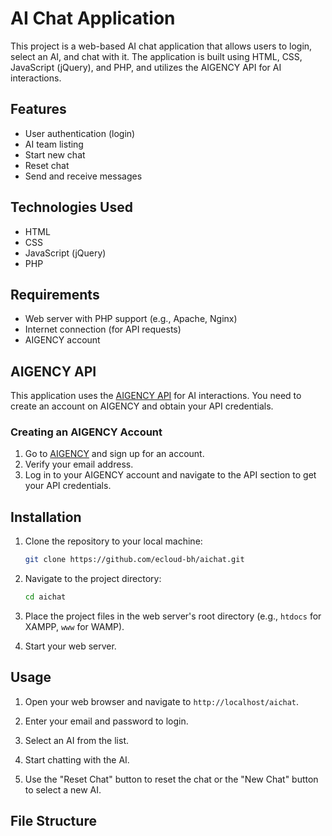 # AI Chat Application

This project is a web-based AI chat application that allows users to login, select an AI, and chat with it. The application is built using HTML, CSS, JavaScript (jQuery), and PHP, and utilizes the AIGENCY API for AI interactions.

## Features

- User authentication (login)
- AI team listing
- Start new chat
- Reset chat
- Send and receive messages

## Technologies Used

- HTML
- CSS
- JavaScript (jQuery)
- PHP

## Requirements

- Web server with PHP support (e.g., Apache, Nginx)
- Internet connection (for API requests)
- AIGENCY account

## AIGENCY API

This application uses the [AIGENCY API](https://aigency.dev) for AI interactions. You need to create an account on AIGENCY and obtain your API credentials.

### Creating an AIGENCY Account

1. Go to [AIGENCY](https://aigency.dev) and sign up for an account.
2. Verify your email address.
3. Log in to your AIGENCY account and navigate to the API section to get your API credentials.

## Installation

1. Clone the repository to your local machine:

    ```bash
    git clone https://github.com/ecloud-bh/aichat.git
    ```

2. Navigate to the project directory:

    ```bash
    cd aichat
    ```

3. Place the project files in the web server's root directory (e.g., `htdocs` for XAMPP, `www` for WAMP).

4. Start your web server.

## Usage

1. Open your web browser and navigate to `http://localhost/aichat`.

2. Enter your email and password to login.

3. Select an AI from the list.

4. Start chatting with the AI.

5. Use the "Reset Chat" button to reset the chat or the "New Chat" button to select a new AI.

## File Structure

